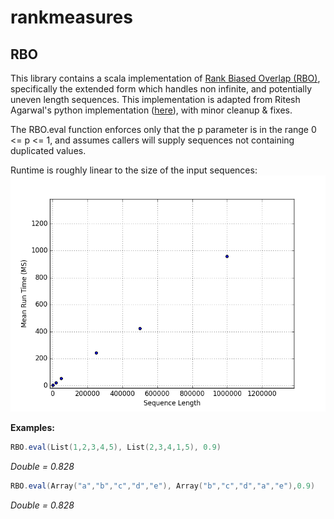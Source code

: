 # rankmeasures

## RBO
This library contains a scala implementation of [Rank Biased Overlap (RBO)](http://codalism.com/research/papers/wmz10_tois.pdf), specifically the extended form which handles non infinite, and potentially uneven length sequences. This implementation is adapted from Ritesh Agarwal's python implementation ([here](https://github.com/ragrawal/measures/blob/master/measures/rankedlist/RBO.py)), with minor cleanup & fixes.

The RBO.eval function enforces only that the p parameter is in the range 0 <= p <= 1, and assumes callers will supply sequences not containing duplicated values.

Runtime is roughly linear to the size of the input sequences:
![alt text](https://github.com/b-a-n-y-a-n/rankmeasures/blob/master/meanruntime.png "Runtime in milliseconds for sequences of given length")

**Examples:**
```scala
RBO.eval(List(1,2,3,4,5), List(2,3,4,1,5), 0.9)
```
*Double = 0.828*

```scala
RBO.eval(Array("a","b","c","d","e"), Array("b","c","d","a","e"),0.9)
```
*Double = 0.828*

```
